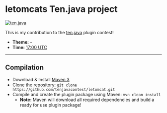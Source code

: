 letomcats Ten.java project
==========
[![ten.java](http://i.imgur.com/c2y4evp.png)](http://tenjava.com/)

This is my contribution to the [ten.java](http://tenjava.com/) plugin contest!

- __Theme:__ -
- __Time:__ [17:00 UTC](http://www.timeanddate.com/worldclock/fixedtime.html?msg=ten.java&iso=20131207T17&p1=136&ah=10)

---------------------------------------

Compilation
-------------
- Download & Install [Maven 3](http://maven.apache.org/download.html)
- Clone the repository: `git clone https://github.com/tenjavacontest/letomcat.git`
- Compile and create the plugin package using Maven: `mvn clean install`
  - __Note:__ Maven will download all required dependencies and build a ready for use plugin package!
